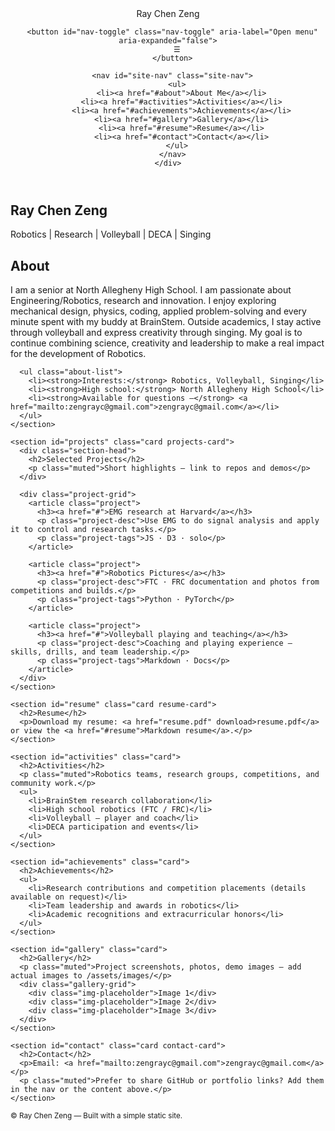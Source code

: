 <!doctype html>
<html lang="en">
<head>
  <meta charset="utf-8" />
  <meta name="viewport" content="width=device-width,initial-scale=1" />
  <title>Ray Chen Zeng — Robotics · Research · Volleyball</title>
  <link rel="stylesheet" href="css/styles.css" />
  <meta name="description" content="Ray Chen Zeng — Robotics, research, volleyball, DECA, singing. Selected projects, resume, and contact." />
</head>
<body>
  <header class="site-header">
    <div class="container header-inner">
      <div class="brand">Ray Chen Zeng</div>

      <button id="nav-toggle" class="nav-toggle" aria-label="Open menu" aria-expanded="false">
        ☰
      </button>

      <nav id="site-nav" class="site-nav">
        <ul>
          <li><a href="#about">About Me</a></li>
          <li><a href="#activities">Activities</a></li>
          <li><a href="#achievements">Achievements</a></li>
          <li><a href="#gallery">Gallery</a></li>
          <li><a href="#resume">Resume</a></li>
          <li><a href="#contact">Contact</a></li>
        </ul>
      </nav>
    </div>
  </header>

  <section class="hero">
    <div class="container hero-inner">
      <h1 class="hero-title">Ray Chen Zeng</h1>
      <p class="hero-sub">Robotics | Research | Volleyball | DECA | Singing</p>
    </div>
  </section>

  <main class="container main-content">
    <section id="about" class="card about-card">
      <h2>About</h2>
      <p>
        I am a senior at North Allegheny High School. I am passionate about Engineering/Robotics,
        research and innovation. I enjoy exploring mechanical design, physics, coding, applied
        problem-solving and every minute spent with my buddy at BrainStem. Outside academics, I
        stay active through volleyball and express creativity through singing. My goal is to
        continue combining science, creativity and leadership to make a real impact for the
        development of Robotics.
      </p>

      <ul class="about-list">
        <li><strong>Interests:</strong> Robotics, Volleyball, Singing</li>
        <li><strong>High school:</strong> North Allegheny High School</li>
        <li><strong>Available for questions —</strong> <a href="mailto:zengrayc@gmail.com">zengrayc@gmail.com</a></li>
      </ul>
    </section>

    <section id="projects" class="card projects-card">
      <div class="section-head">
        <h2>Selected Projects</h2>
        <p class="muted">Short highlights — link to repos and demos</p>
      </div>

      <div class="project-grid">
        <article class="project">
          <h3><a href="#">EMG research at Harvard</a></h3>
          <p class="project-desc">Use EMG to do signal analysis and apply it to control and research tasks.</p>
          <p class="project-tags">JS · D3 · solo</p>
        </article>

        <article class="project">
          <h3><a href="#">Robotics Pictures</a></h3>
          <p class="project-desc">FTC · FRC documentation and photos from competitions and builds.</p>
          <p class="project-tags">Python · PyTorch</p>
        </article>

        <article class="project">
          <h3><a href="#">Volleyball playing and teaching</a></h3>
          <p class="project-desc">Coaching and playing experience — skills, drills, and team leadership.</p>
          <p class="project-tags">Markdown · Docs</p>
        </article>
      </div>
    </section>

    <section id="resume" class="card resume-card">
      <h2>Resume</h2>
      <p>Download my resume: <a href="resume.pdf" download>resume.pdf</a> or view the <a href="#resume">Markdown resume</a>.</p>
    </section>

    <section id="activities" class="card">
      <h2>Activities</h2>
      <p class="muted">Robotics teams, research groups, competitions, and community work.</p>
      <ul>
        <li>BrainStem research collaboration</li>
        <li>High school robotics (FTC / FRC)</li>
        <li>Volleyball — player and coach</li>
        <li>DECA participation and events</li>
      </ul>
    </section>

    <section id="achievements" class="card">
      <h2>Achievements</h2>
      <ul>
        <li>Research contributions and competition placements (details available on request)</li>
        <li>Team leadership and awards in robotics</li>
        <li>Academic recognitions and extracurricular honors</li>
      </ul>
    </section>

    <section id="gallery" class="card">
      <h2>Gallery</h2>
      <p class="muted">Project screenshots, photos, demo images — add actual images to /assets/images/</p>
      <div class="gallery-grid">
        <div class="img-placeholder">Image 1</div>
        <div class="img-placeholder">Image 2</div>
        <div class="img-placeholder">Image 3</div>
      </div>
    </section>

    <section id="contact" class="card contact-card">
      <h2>Contact</h2>
      <p>Email: <a href="mailto:zengrayc@gmail.com">zengrayc@gmail.com</a></p>
      <p class="muted">Prefer to share GitHub or portfolio links? Add them in the nav or the content above.</p>
    </section>
  </main>

  <footer class="site-footer">
    <div class="container">
      <small>&copy; <span id="year"></span> Ray Chen Zeng — Built with a simple static site.</small>
    </div>
  </footer>

  <script src="js/main.js"></script>
</body>
</html>